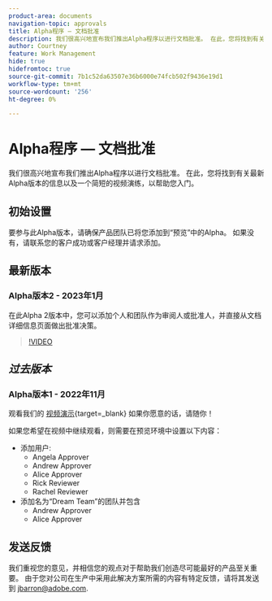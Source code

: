 ```yaml
---
product-area: documents
navigation-topic: approvals
title: Alpha程序 — 文档批准
description: 我们很高兴地宣布我们推出Alpha程序以进行文档批准。 在此，您将找到有关最新Alpha版本的信息以及一个简短的视频演练，以帮助您入门。
author: Courtney
feature: Work Management
hide: true
hidefromtoc: true
source-git-commit: 7b1c52da63507e36b6000e74fcb502f9436e19d1
workflow-type: tm+mt
source-wordcount: '256'
ht-degree: 0%

---
```



# Alpha程序 — 文档批准

我们很高兴地宣布我们推出Alpha程序以进行文档批准。 在此，您将找到有关最新Alpha版本的信息以及一个简短的视频演练，以帮助您入门。

## 初始设置

要参与此Alpha版本，请确保产品团队已将您添加到“预览”中的Alpha。 如果没有，请联系您的客户成功或客户经理并请求添加。

## 最新版本

### Alpha版本2 - 2023年1月

在此Alpha 2版本中，您可以添加个人和团队作为审阅人或批准人，并直接从文档详细信息页面做出批准决策。

>[!VIDEO](https://video.tv.adobe.com/v/3413941/?quality=12)

## _过去版本_

### Alpha版本1 - 2022年11月

观看我们的 [视频演示](https://video.tv.adobe.com/v/3412837){target=_blank} 如果你愿意的话，请随你！

如果您希望在视频中继续观看，则需要在预览环境中设置以下内容：

* 添加用户:
   * Angela Approver
   * Andrew Approver
   * Alice Approver
   * Rick Reviewer
   * Rachel Reviewer
* 添加名为“Dream Team”的团队并包含
   * Andrew Approver
   * Alice Approver

## 发送反馈

我们重视您的意见，并相信您的观点对于帮助我们创造尽可能最好的产品至关重要。 由于您对公司在生产中采用此解决方案所需的内容有特定反馈，请将其发送到 [jbarron@adobe.com](mailto:jbarron@adobe.com).